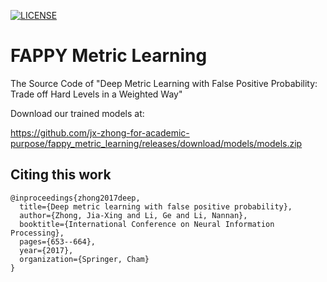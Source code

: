 [![LICENSE](https://img.shields.io/badge/license-Anti%20996-blue.svg)](https://github.com/996icu/996.ICU/blob/master/LICENSE)

# FAPPY Metric Learning
The Source Code of "Deep Metric Learning with False Positive Probability: Trade off Hard Levels in a Weighted Way"

Download our trained models at: 

https://github.com/jx-zhong-for-academic-purpose/fappy_metric_learning/releases/download/models/models.zip

## Citing this work 
    @inproceedings{zhong2017deep,
      title={Deep metric learning with false positive probability},
      author={Zhong, Jia-Xing and Li, Ge and Li, Nannan},
      booktitle={International Conference on Neural Information Processing},
      pages={653--664},
      year={2017},
      organization={Springer, Cham}
    }
